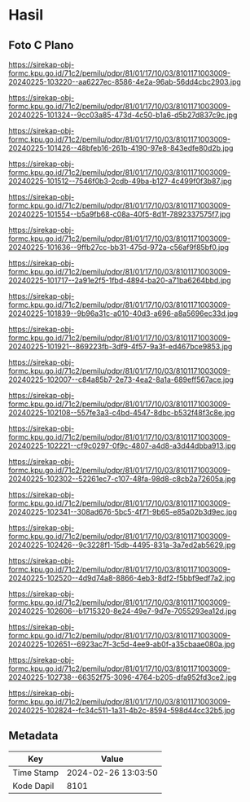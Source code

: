 # Hasil

## Foto C Plano

https://sirekap-obj-formc.kpu.go.id/71c2/pemilu/pdpr/81/01/17/10/03/8101171003009-20240225-103220--aa6227ec-8586-4e2a-96ab-56dd4cbc2903.jpg

https://sirekap-obj-formc.kpu.go.id/71c2/pemilu/pdpr/81/01/17/10/03/8101171003009-20240225-101324--9cc03a85-473d-4c50-b1a6-d5b27d837c9c.jpg

https://sirekap-obj-formc.kpu.go.id/71c2/pemilu/pdpr/81/01/17/10/03/8101171003009-20240225-101426--48bfeb16-261b-4190-97e8-843edfe80d2b.jpg

https://sirekap-obj-formc.kpu.go.id/71c2/pemilu/pdpr/81/01/17/10/03/8101171003009-20240225-101512--7546f0b3-2cdb-49ba-b127-4c499f0f3b87.jpg

https://sirekap-obj-formc.kpu.go.id/71c2/pemilu/pdpr/81/01/17/10/03/8101171003009-20240225-101554--b5a9fb68-c08a-40f5-8d1f-7892337575f7.jpg

https://sirekap-obj-formc.kpu.go.id/71c2/pemilu/pdpr/81/01/17/10/03/8101171003009-20240225-101636--9ffb27cc-bb31-475d-972a-c56af9f85bf0.jpg

https://sirekap-obj-formc.kpu.go.id/71c2/pemilu/pdpr/81/01/17/10/03/8101171003009-20240225-101717--2a91e2f5-1fbd-4894-ba20-a71ba6264bbd.jpg

https://sirekap-obj-formc.kpu.go.id/71c2/pemilu/pdpr/81/01/17/10/03/8101171003009-20240225-101839--9b96a31c-a010-40d3-a696-a8a5696ec33d.jpg

https://sirekap-obj-formc.kpu.go.id/71c2/pemilu/pdpr/81/01/17/10/03/8101171003009-20240225-101921--869223fb-3df9-4f57-9a3f-ed467bce9853.jpg

https://sirekap-obj-formc.kpu.go.id/71c2/pemilu/pdpr/81/01/17/10/03/8101171003009-20240225-102007--c84a85b7-2e73-4ea2-8a1a-689eff567ace.jpg

https://sirekap-obj-formc.kpu.go.id/71c2/pemilu/pdpr/81/01/17/10/03/8101171003009-20240225-102108--557fe3a3-c4bd-4547-8dbc-b532f48f3c8e.jpg

https://sirekap-obj-formc.kpu.go.id/71c2/pemilu/pdpr/81/01/17/10/03/8101171003009-20240225-102221--cf9c0297-0f9c-4807-a4d8-a3d44dbba913.jpg

https://sirekap-obj-formc.kpu.go.id/71c2/pemilu/pdpr/81/01/17/10/03/8101171003009-20240225-102302--52261ec7-c107-48fa-98d8-c8cb2a72605a.jpg

https://sirekap-obj-formc.kpu.go.id/71c2/pemilu/pdpr/81/01/17/10/03/8101171003009-20240225-102341--308ad676-5bc5-4f71-9b65-e85a02b3d9ec.jpg

https://sirekap-obj-formc.kpu.go.id/71c2/pemilu/pdpr/81/01/17/10/03/8101171003009-20240225-102426--9c3228f1-15db-4495-831a-3a7ed2ab5629.jpg

https://sirekap-obj-formc.kpu.go.id/71c2/pemilu/pdpr/81/01/17/10/03/8101171003009-20240225-102520--4d9d74a8-8866-4eb3-8df2-f5bbf9edf7a2.jpg

https://sirekap-obj-formc.kpu.go.id/71c2/pemilu/pdpr/81/01/17/10/03/8101171003009-20240225-102606--b1715320-8e24-49e7-9d7e-7055293ea12d.jpg

https://sirekap-obj-formc.kpu.go.id/71c2/pemilu/pdpr/81/01/17/10/03/8101171003009-20240225-102651--6923ac7f-3c5d-4ee9-ab0f-a35cbaae080a.jpg

https://sirekap-obj-formc.kpu.go.id/71c2/pemilu/pdpr/81/01/17/10/03/8101171003009-20240225-102738--66352f75-3096-4764-b205-dfa952fd3ce2.jpg

https://sirekap-obj-formc.kpu.go.id/71c2/pemilu/pdpr/81/01/17/10/03/8101171003009-20240225-102824--fc34c511-1a31-4b2c-8594-598d44cc32b5.jpg


## Metadata

| Key        | Value               |
| ---------- | ------------------- |
| Time Stamp | 2024-02-26 13:03:50 |
| Kode Dapil | 8101                |



